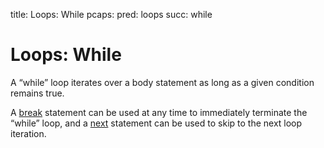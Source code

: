 title: Loops: While
pcaps:
pred: loops
succ: while

Loops: While
================

A “while” loop iterates over a body statement as long as a given condition remains true.

A [break](https://www.bro.org/sphinx-git/script-reference/statements.html#keyword-break) 
statement can be used at any time to immediately terminate 
the “while” loop, and a 
[next](https://www.bro.org/sphinx-git/script-reference/statements.html#keyword-next) 
statement can be used to skip to the next loop iteration.

